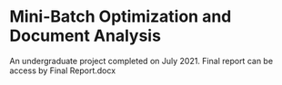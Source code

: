 # Mini-Batch Optimization and Document Analysis
An undergraduate project completed on July 2021. Final report can be access by Final Report.docx
